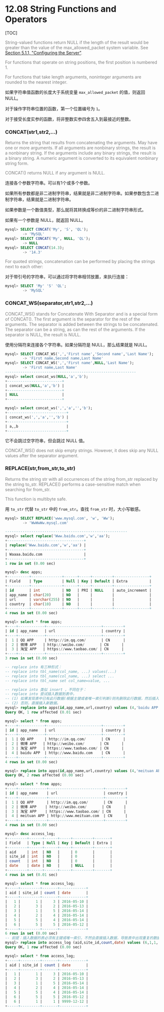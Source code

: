 # 12.08 String Functions and Operators

[TOC]

<font color="grey">String-valued functions return NULL if the length of the result would be greater than the value of the max_allowed_packet system variable. See [Section 5.1.1, "Configuring the Server"](https://dev.mysql.com/doc/refman/8.0/en/server-configuration.html).

For functions that operate on string positions, the first position is numbered 1.

For functions that take length arguments, noninteger arguments are rounded to the nearest integer.</font>

如果字符串值函数的长度大于系统变量 `max_allowed_packet` 的值，则返回 NULL。

对于操作字符串位置的函数，第一个位置编号为 `1`。

对于接受长度实参的函数，将非整数实参四舍五入到最接近的整数。

### CONCAT(str1,str2,...)

<font color="grey">Returns the string that results from concatenating the arguments. May have one or more arguments. If all arguments are nonbinary strings, the result is a nonbinary string. If the arguments include any binary strings, the result is a binary string. A numeric argument is converted to its equivalent nonbinary string form.

CONCAT() returns NULL if any argument is NULL.</font>

连接各个参数字符串。可以有1个或多个参数。

如果所有参数都是非二进制字符串，结果就是非二进制字符串。如果参数包含二进制字符串，结果就是二进制字符串。

如果参数是一个数值类型，那么就将其转换成等价的非二进制字符串形式。

如果有一个参数是 NULL，就返回 NULL。

```sql
mysql> SELECT CONCAT('My', 'S', 'QL');
        -> 'MySQL'
mysql> SELECT CONCAT('My', NULL, 'QL');
        -> NULL
mysql> SELECT CONCAT(14.3);
        -> '14.3'
```

<font color="grey">For quoted strings, concatenation can be performed by placing the strings next to each other:</font>

对于带引号的字符串，可以通过将字符串相邻放置，来执行连接：

```sql
mysql> SELECT 'My' 'S' 'QL';
        -> 'MySQL'
```

### CONCAT_WS(separator,str1,str2,...)

<font color="grey">CONCAT_WS() stands for Concatenate With Separator and is a special form of CONCAT(). The first argument is the separator for the rest of the arguments. The separator is added between the strings to be concatenated. The separator can be a string, as can the rest of the arguments. If the separator is NULL, the result is NULL.</font>

使用分隔符来连接各个字符串。如果分隔符是 NULL，那么结果就是 NULL。

```sql
mysql> SELECT CONCAT_WS(',','First name','Second name','Last Name');
        -> 'First name,Second name,Last Name'
mysql> SELECT CONCAT_WS(',','First name',NULL,'Last Name');
        -> 'First name,Last Name'
------------------------------------------------------------
mysql> select concat_ws(NULL,'a','b');
+-------------------------+
| concat_ws(NULL,'a','b') |
+-------------------------+
| NULL                    |
+-------------------------+

mysql> select concat_ws(',','a','','b');    
+---------------------------+
| concat_ws(',','a','','b') |
+---------------------------+
| a,,b                      |
+---------------------------+
```
它不会跳过空字符串，但会跳过 NULL 值。

<font color="grey">CONCAT_WS() does not skip empty strings. However, it does skip any NULL values after the separator argument.</font>

### REPLACE(str,from_str,to_str)

<font color="grey">Returns the string str with all occurrences of the string from_str replaced by the string to_str. REPLACE() performs a case-sensitive match when searching for from_str.

This function is multibyte safe.</font>

用 `to_str` 代替 `to_str` 中的 `from_str`。查找 `from_str` 时，大小写敏感。

```sql
mysql> SELECT REPLACE('www.mysql.com', 'w', 'Ww');
        -> 'WwWwWw.mysql.com'

--------------------------------------------------------
mysql> select replace('Www.baidu.com','w','aa');
+-----------------------------------+
| replace('Www.baidu.com','w','aa') |
+-----------------------------------+
| Waaaa.baidu.com                   |
+-----------------------------------+
1 row in set (0.00 sec)

mysql> desc apps;
+----------+--------------+------+-----+---------+----------------+
| Field    | Type         | Null | Key | Default | Extra          |
+----------+--------------+------+-----+---------+----------------+
| id       | int          | NO   | PRI | NULL    | auto_increment |
| app_name | char(20)     | NO   |     |         |                |
| url      | varchar(255) | NO   |     |         |                |
| country  | char(10)     | NO   |     |         |                |
+----------+--------------+------+-----+---------+----------------+
4 rows in set (0.00 sec)

mysql> select * from apps;
+----+------------+-------------------------+---------+
| id | app_name   | url                     | country |
+----+------------+-------------------------+---------+
|  1 | QQ APP     | http://im.qq.com/       | CN      |
|  2 | 微博 APP   | http://weibo.com/       | CN      |
|  3 | 淘宝 APP   | https://www.taobao.com/ | CN      |
+----+------------+-------------------------+---------+
3 rows in set (0.00 sec)

-- replace into 有三种形式：
-- replace into tbl_name(col_name, ...) values(...)
-- replace into tbl_name(col_name, ...) select ...
-- replace into tbl_name set col_name=value, ...

-- replace into 类似 insert ，不同在于：
-- replace into 尝试插入数据到表中，
-- (1) 如果发现表中已有此行数据(根据主键或者唯一索引判断)则先删除此行数据，然后插入新的数据。 
-- (2) 否则，直接插入新数据。
mysql> replace into apps(id,app_name,url,country) values (4,'baidu APP','http://www.baidu.com','CN');
Query OK, 1 row affected (0.01 sec)

mysql> select * from apps;
+----+------------+-------------------------+---------+
| id | app_name   | url                     | country |
+----+------------+-------------------------+---------+
|  1 | QQ APP     | http://im.qq.com/       | CN      |
|  2 | 微博 APP   | http://weibo.com/       | CN      |
|  3 | 淘宝 APP   | https://www.taobao.com/ | CN      |
|  4 | baidu APP  | http://www.baidu.com    | CN      |
+----+------------+-------------------------+---------+
4 rows in set (0.00 sec)

mysql> replace into apps(id,app_name,url,country) values (4,'meituan APP','http://www.meituan.com','CN');               
Query OK, 2 rows affected (0.00 sec)

mysql> select * from apps;
+----+-------------+-------------------------+---------+
| id | app_name    | url                     | country |
+----+-------------+-------------------------+---------+
|  1 | QQ APP      | http://im.qq.com/       | CN      |
|  2 | 微博 APP    | http://weibo.com/       | CN      |
|  3 | 淘宝 APP    | https://www.taobao.com/ | CN      |
|  4 | meituan APP | http://www.meituan.com  | CN      |
+----+-------------+-------------------------+---------+
4 rows in set (0.00 sec)

mysql> desc access_log;
+---------+------+------+-----+---------+-------+
| Field   | Type | Null | Key | Default | Extra |
+---------+------+------+-----+---------+-------+
| aid     | int  | NO   |     | 0       |       |
| site_id | int  | NO   |     | 0       |       |
| count   | int  | NO   |     | 0       |       |
| date    | date | NO   |     | NULL    |       |
+---------+------+------+-----+---------+-------+
4 rows in set (0.01 sec)

mysql> select * from access_log;
+-----+---------+-------+------------+
| aid | site_id | count | date       |
+-----+---------+-------+------------+
|   1 |       1 |     3 | 2016-05-10 |
|   2 |       3 |     2 | 2016-05-13 |
|   3 |       1 |     5 | 2016-05-14 |
|   4 |       2 |     4 | 2016-05-14 |
|   5 |       5 |     4 | 2016-05-14 |
|   6 |       5 |     5 | 2016-05-12 |
+-----+---------+-------+------------+
6 rows in set (0.00 sec)
-- 前提：插入数据的表必须有主键或唯一索引，不然会直接插入数据，导致表中出现重复的数据。
mysql> replace into access_log (aid,site_id,count,date) values (6,1,1,'9999-12-12');
Query OK, 1 row affected (0.00 sec)

mysql> select * from access_log;
+-----+---------+-------+------------+
| aid | site_id | count | date       |
+-----+---------+-------+------------+
|   1 |       1 |     3 | 2016-05-10 |
|   2 |       3 |     2 | 2016-05-13 |
|   3 |       1 |     5 | 2016-05-14 |
|   4 |       2 |     4 | 2016-05-14 |
|   5 |       5 |     4 | 2016-05-14 |
|   6 |       5 |     5 | 2016-05-12 |
|   6 |       1 |     1 | 9999-12-12 |
+-----+---------+-------+------------+
```